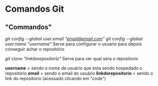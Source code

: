 # Comandos Git


## "Commandos"


*git config  --global user.email "email@email.com"*
*git config --global user.name "username"*
Serve para configurar  o usuario para depois conseguir achar o repositório

*git clone "linkdorepositorio"*
Serve para ver qual sera o repositorio

**username** = sendo o nome de usuário que esta sendo hospedado o repositório
**email** = sendo o email do usuário 
**linkdorepositorio** = sendo o link do repositorio (acessado clicando em "code")